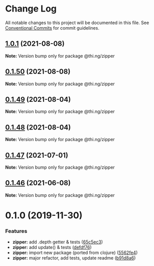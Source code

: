 # Change Log

All notable changes to this project will be documented in this file.
See [Conventional Commits](https://conventionalcommits.org) for commit guidelines.

## [1.0.1](https://github.com/thi-ng/umbrella/compare/@thi.ng/zipper@0.1.50...@thi.ng/zipper@1.0.1) (2021-08-08)

**Note:** Version bump only for package @thi.ng/zipper





## [0.1.50](https://github.com/thi-ng/umbrella/compare/@thi.ng/zipper@0.1.49...@thi.ng/zipper@0.1.50) (2021-08-08)

**Note:** Version bump only for package @thi.ng/zipper





## [0.1.49](https://github.com/thi-ng/umbrella/compare/@thi.ng/zipper@0.1.48...@thi.ng/zipper@0.1.49) (2021-08-04)

**Note:** Version bump only for package @thi.ng/zipper





## [0.1.48](https://github.com/thi-ng/umbrella/compare/@thi.ng/zipper@0.1.47...@thi.ng/zipper@0.1.48) (2021-08-04)

**Note:** Version bump only for package @thi.ng/zipper





## [0.1.47](https://github.com/thi-ng/umbrella/compare/@thi.ng/zipper@0.1.46...@thi.ng/zipper@0.1.47) (2021-07-01)

**Note:** Version bump only for package @thi.ng/zipper





## [0.1.46](https://github.com/thi-ng/umbrella/compare/@thi.ng/zipper@0.1.45...@thi.ng/zipper@0.1.46) (2021-06-08)

**Note:** Version bump only for package @thi.ng/zipper





# 0.1.0 (2019-11-30)

### Features

* **zipper:** add .depth getter & tests ([65c5ec3](https://github.com/thi-ng/umbrella/commit/65c5ec30601b0229d6760854a8f1d817f4236b1d))
* **zipper:** add update() & tests ([defdf76](https://github.com/thi-ng/umbrella/commit/defdf762b10350f0ce3e2b7d81f097c44f4e0223))
* **zipper:** import new package (ported from clojure) ([5562fe4](https://github.com/thi-ng/umbrella/commit/5562fe47927e046e419e7c96ad9b2ef43e2eb818))
* **zipper:** major refactor, add tests, update readme ([b91d8a6](https://github.com/thi-ng/umbrella/commit/b91d8a6047d30e4cddf10d1bfb0e929881ebfe34))
